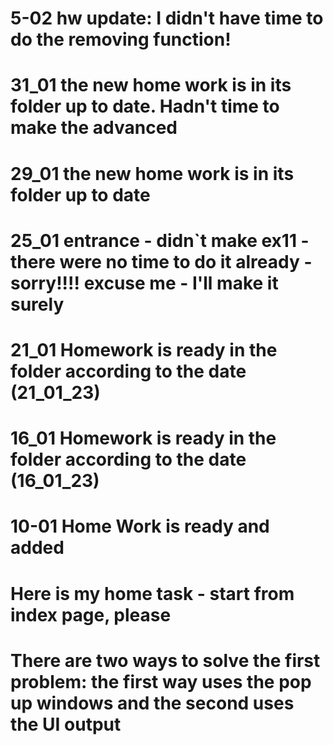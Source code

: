 # 5-02 hw update: I didn't have time to do the removing function!
# 31_01 the new home work is in its folder up to date. Hadn't time to make the advanced
# 29_01 the new home work is in its folder up to date
# 25_01 entrance - didn`t make ex11 -there were no time to do it already - sorry!!!! excuse me -  I'll make it surely
# 21_01 Homework  is ready in the folder according to the date (21_01_23)
# 16_01 Homework  is ready in the folder according to the date (16_01_23)
# 10-01 Home Work is ready and added
# Here is my home task - start from index page, please
# There are two ways to solve the first problem: the first way uses the pop up windows and the second uses the UI output
